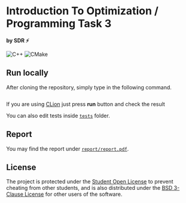 # Introduction To Optimization / Programming Task 3

**by SDR ⚡**


![C++](https://img.shields.io/badge/c++-%2300599C.svg?style=for-the-badge&logo=c%2B%2B&logoColor=white) ![CMake](https://img.shields.io/badge/CMake-%23008FBA.svg?style=for-the-badge&logo=cmake&logoColor=white)

## Run locally
After cloning the repository, simply type in the following command.

```shell

```

If you are using [CLion](https://www.jetbrains.com/ru-ru/clion/) just press **run** button and check the result

You can also edit tests inside [`tests`](/tests) folder.

## Report

You may find the report under [`report/report.pdf`](/report/report.pdf).

## License

The project is protected under the [Student Open License](/LICENSE) to prevent
cheating from other students, and is also distributed under the
[BSD 3-Clause License](/LICENSE-BSD) for other users of the software.